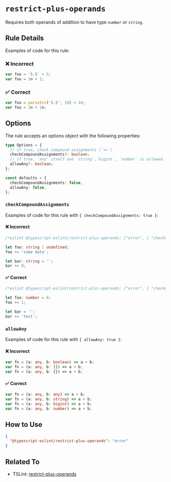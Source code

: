 # `restrict-plus-operands`

Requires both operands of addition to have type `number` or `string`.

## Rule Details

Examples of code for this rule:

<!--tabs-->

### ❌ Incorrect

```ts
var foo = '5.5' + 5;
var foo = 1n + 1;
```

### ✅ Correct

```ts
var foo = parseInt('5.5', 10) + 10;
var foo = 1n + 1n;
```

## Options

The rule accepts an options object with the following properties:

```ts
type Options = {
  // if true, check compound assignments (`+=`)
  checkCompoundAssignments?: boolean;
  // if true, 'any' itself and `string`,`bigint`, `number` is allowed.
  allowAny?: boolean;
};

const defaults = {
  checkCompoundAssignments: false,
  allowAny: false,
};
```

### `checkCompoundAssignments`

Examples of code for this rule with `{ checkCompoundAssignments: true }`:

<!--tabs-->

#### ❌ Incorrect

```ts
/*eslint @typescript-eslint/restrict-plus-operands: ["error", { "checkCompoundAssignments": true }]*/

let foo: string | undefined;
foo += 'some data';

let bar: string = '';
bar += 0;
```

#### ✅ Correct

```ts
/*eslint @typescript-eslint/restrict-plus-operands: ["error", { "checkCompoundAssignments": true }]*/

let foo: number = 0;
foo += 1;

let bar = '';
bar += 'test';
```

### `allowAny`

Examples of code for this rule with `{ allowAny: true }`:

<!--tabs-->

#### ❌ Incorrect

```ts
var fn = (a: any, b: boolean) => a + b;
var fn = (a: any, b: []) => a + b;
var fn = (a: any, b: {}) => a + b;
```

#### ✅ Correct

```ts
var fn = (a: any, b: any) => a + b;
var fn = (a: any, b: string) => a + b;
var fn = (a: any, b: bigint) => a + b;
var fn = (a: any, b: number) => a + b;
```

## How to Use

```json
{
  "@typescript-eslint/restrict-plus-operands": "error"
}
```

## Related To

- TSLint: [restrict-plus-operands](https://palantir.github.io/tslint/rules/restrict-plus-operands/)
